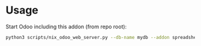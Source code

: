 # Usage

Start Odoo including this addon (from repo root):

```bash
python3 scripts/nix_odoo_web_server.py --db-name mydb --addon spreadsheet_dashboard_im_livechat
```
